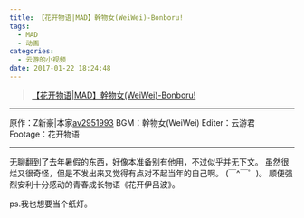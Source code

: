 ```yaml
---
title: 【花开物语|MAD】幹物女(WeiWei)-Bonboru!
tags:
  - MAD
  - 动画
categories:
  - 云游的小视频
date: 2017-01-22 18:24:48
---
```


> [【花开物语|MAD】幹物女(WeiWei)-Bonboru!](http://www.bilibili.com/video/av8153395/)

* * *

原作：Z新豪|本家[av2951993](http://www.bilibili.com/video/av2951993/)
BGM：幹物女(WeiWei)
Editer：云游君
Footage：花开物语

* * *

无聊翻到了去年暑假的东西，好像本准备别有他用，不过似乎并无下文。
虽然很烂又很奇怪，但是不发出来又觉得有点对不起当年的自己啊。
(￣^￣゜)。
顺便强烈安利十分感动的青春成长物语《花开伊吕波》。

ps.我也想要当个纸灯。
